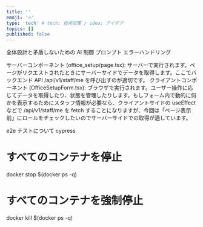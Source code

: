 ```yaml
---
title: ''
emoji: '🔥'
type: 'tech' # tech: 技術記事 / idea: アイデア
topics: []
published: false
---
```


全体設計と矛盾しないための AI 制御
プロンプト
エラーハンドリング

サーバーコンポーネント (office_setup/page.tsx): サーバーで実行されます。ページがリクエストされたときにサーバーサイドでデータを取得します。ここでバックエンド API /api/v1/staff/me を呼び出すのが適切です。
クライアントコンポーネント (OfficeSetupForm.tsx): ブラウザで実行されます。ユーザー操作に応じてデータを取得したり、状態を管理したりします。もしフォーム内で動的に何かを表示するためにスタッフ情報が必要なら、クライアントサイドの useEffect などで /api/v1/staff/me を fetch することになりますが、今回は「ページ表示前」にロールをチェックしたいのでサーバーサイドでの取得が適しています。

e2e テストについて
cypress

# すべてのコンテナを停止

docker stop $(docker ps -q)

# すべてのコンテナを強制停止

docker kill $(docker ps -q)
